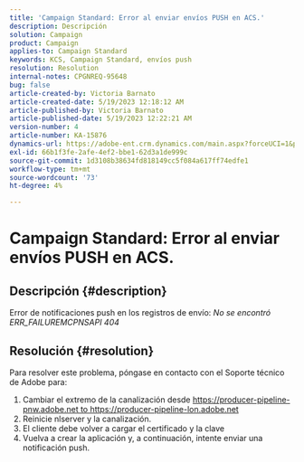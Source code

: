 ```yaml
---
title: 'Campaign Standard: Error al enviar envíos PUSH en ACS.'
description: Descripción
solution: Campaign
product: Campaign
applies-to: Campaign Standard
keywords: KCS, Campaign Standard, envíos push
resolution: Resolution
internal-notes: CPGNREQ-95648
bug: false
article-created-by: Victoria Barnato
article-created-date: 5/19/2023 12:18:12 AM
article-published-by: Victoria Barnato
article-published-date: 5/19/2023 12:22:21 AM
version-number: 4
article-number: KA-15876
dynamics-url: https://adobe-ent.crm.dynamics.com/main.aspx?forceUCI=1&pagetype=entityrecord&etn=knowledgearticle&id=96512a9e-daf5-ed11-8848-6045bd006268
exl-id: 66b1f3fe-2afe-4ef2-bbe1-62d3a1de999c
source-git-commit: 1d3108b38634fd818149cc5f084a617ff74edfe1
workflow-type: tm+mt
source-wordcount: '73'
ht-degree: 4%

---
```


# Campaign Standard: Error al enviar envíos PUSH en ACS.

## Descripción {#description}


Error de notificaciones push en los registros de envío: *No se encontró ERR_FAILUREMCPNSAPI 404*


## Resolución {#resolution}


Para resolver este problema, póngase en contacto con el Soporte técnico de Adobe para:

1. Cambiar el extremo de la canalización desde https://producer-pipeline-pnw.adobe.net to https://producer-pipeline-lon.adobe.net
2. Reinicie nlserver y la canalización.
3. El cliente debe volver a cargar el certificado y la clave
4. Vuelva a crear la aplicación y, a continuación, intente enviar una notificación push.
